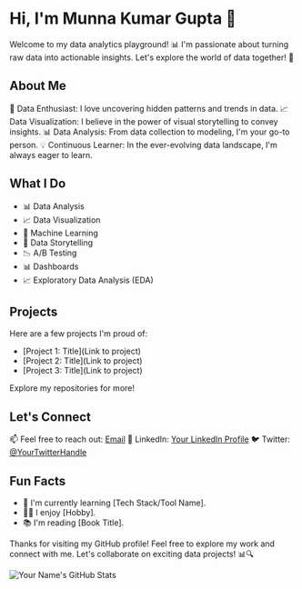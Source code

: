 # Hi, I'm Munna Kumar Gupta 👋

Welcome to my data analytics playground! 📊 I'm passionate about turning raw data into actionable insights. Let's explore the world of data together! 🚀

## About Me

🎯 Data Enthusiast: I love uncovering hidden patterns and trends in data.
📈 Data Visualization: I believe in the power of visual storytelling to convey insights.
📊 Data Analysis: From data collection to modeling, I'm your go-to person.
💡 Continuous Learner: In the ever-evolving data landscape, I'm always eager to learn.

## What I Do

- 📊 Data Analysis
- 📈 Data Visualization
- 🤖 Machine Learning
- 📑 Data Storytelling
- 📉 A/B Testing
- 📊 Dashboards
- 📈 Exploratory Data Analysis (EDA)

## Projects

Here are a few projects I'm proud of:

- [Project 1: Title](Link to project)
- [Project 2: Title](Link to project)
- [Project 3: Title](Link to project)

Explore my repositories for more!

## Let's Connect

📫 Feel free to reach out: [Email](mailto:youremail@example.com)
💼 LinkedIn: [Your LinkedIn Profile](https://www.linkedin.com/in/yourprofile/)
🐦 Twitter: [@YourTwitterHandle](https://twitter.com/yourtwitterhandle)

## Fun Facts

- 🌱 I'm currently learning [Tech Stack/Tool Name].
- 🚴‍♂️ I enjoy [Hobby].
- 📚 I'm reading [Book Title].

Thanks for visiting my GitHub profile! Feel free to explore my work and connect with me. Let's collaborate on exciting data projects! 📊🔍

![Your Name's GitHub Stats](https://github-readme-stats.vercel.app/api?username=yourusername&show_icons=true)

<!--
**Note: You can add GitHub stats using a service like https://github.com/anuraghazra/github-readme-stats.
-->
